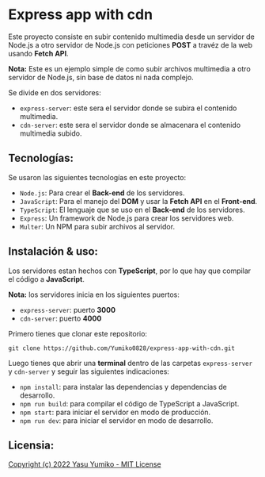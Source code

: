 # Express app with cdn

Este proyecto consiste en subir contenido multimedia desde un servidor de Node.js a otro servidor de Node.js con peticiones **POST** a travéz de la web usando **Fetch API**.

**Nota:** Este es un ejemplo simple de como subir archivos multimedia a otro servidor de Node.js, sin base de datos ni nada complejo.

Se divide en dos servidores:

- `express-server`: este sera el servidor donde se subira el contenido multimedia.
- `cdn-server`: este sera el servidor donde se almacenara el contenido multimedia subido.

## Tecnologías:

Se usaron las siguientes tecnologías en este proyecto:

- `Node.js`: Para crear el **Back-end** de los servidores.
- `JavaScript`: Para el manejo del **DOM** y usar la **Fetch API** en el **Front-end**.
- `TypeScript`: El lenguaje que se uso en el **Back-end** de los servidores.
- `Express`: Un framework de Node.js para crear los servidores web.
- `Multer`: Un NPM para subir archivos al servidor.

## Instalación & uso:

Los servidores estan hechos con **TypeScript**, por lo que hay que compilar el código a **JavaScript**.

**Nota:** los servidores inicia en los siguientes puertos:

- `express-server`: puerto **3000**
- `cdn-server`: puerto **4000**

Primero tienes que clonar este repositorio:

```ssh-session
git clone https://github.com/Yumiko0828/express-app-with-cdn.git
```

Luego tienes que abrir una **terminal** dentro de las carpetas `express-server` y `cdn-server` y seguir las siguientes indicaciones:

- `npm install`: para instalar las dependencias y dependencias de desarrollo.
- `npm run build`: para compilar el código de TypeScript a JavaScript.
- `npm start`: para iniciar el servidor en modo de producción.
- `npm run dev`: para iniciar el servidor en modo de desarrollo.

## Licensia:

[Copyright (c) 2022 Yasu Yumiko - MIT License](https://github.com/Yumiko0828/express-app-with-cdn/blob/main/LICENSE)
